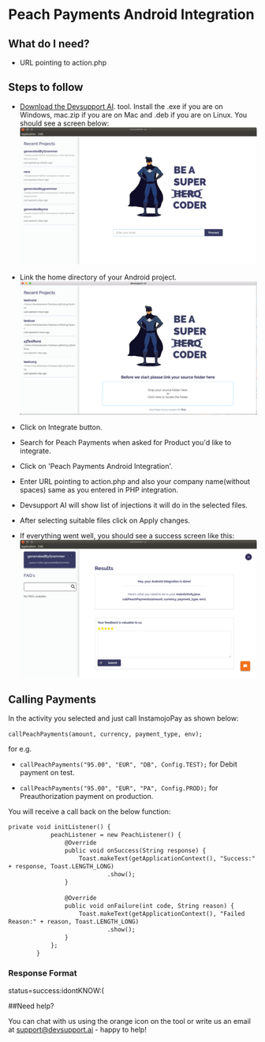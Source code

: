 # Peach Payments Android Integration



## What do I need?

* URL pointing to action.php


## Steps to follow

* [Download the Devsupport AI](https://github.com/artpar/devsupport/releases/latest). tool. Install the .exe if you are on Windows, mac.zip if you are on Mac and .deb if you are on Linux. You should see a screen below:
  ![Enter Email](img/emailInputs.png)
  
* Link the home directory of your Android project.
  ![Home Screen](img/homescreen.png)

* Click on Integrate button.

* Search for Peach Payments when asked for Product you'd like to integrate.

* Click on 'Peach Payments Android Integration'.

* Enter URL pointing to action.php and also your company name(without spaces) same as you entered in PHP integration.

* Devsupport AI will show list of injections it will do in the selected files.

* After selecting suitable files click on Apply changes.

* If everything went well, you should see a success screen like this:
  ![Result](img/androidresult.png)

## Calling Payments

In the activity you selected and just call InstamojoPay as shown below:

`callPeachPayments(amount, currency, payment_type, env);`

for e.g.

* `callPeachPayments("95.00", "EUR", "DB", Config.TEST);` for Debit payment on test.

* `callPeachPayments("95.00", "EUR", "PA", Config.PROD);` for Preauthorization payment on production.

You will receive a call back on the below function:

````
private void initListener() {
            peachListener = new PeachListener() {
                @Override
                public void onSuccess(String response) {
                    Toast.makeText(getApplicationContext(), "Success:" + response, Toast.LENGTH_LONG)
                            .show();
                }
    
                @Override
                public void onFailure(int code, String reason) {
                    Toast.makeText(getApplicationContext(), "Failed Reason:" + reason, Toast.LENGTH_LONG)
                            .show();
                }
            };
        }
````

### Response Format

status=success:idontKNOW:(



##Need help?

You can chat with us using the orange icon on the tool or write us an email at support@devsupport.ai - happy to help!




